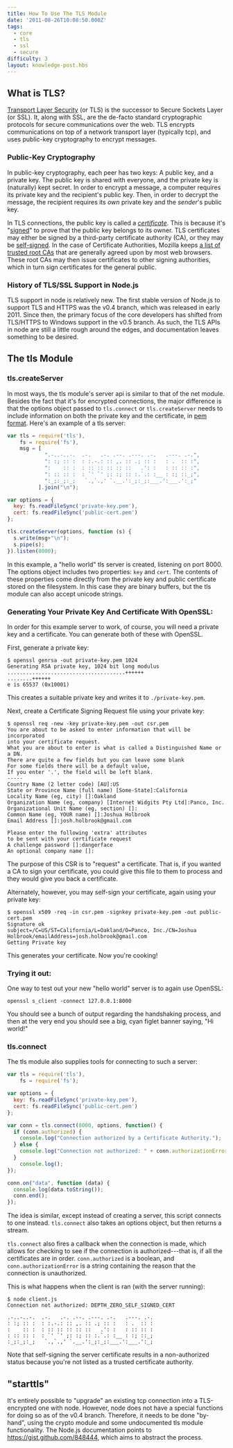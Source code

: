 ```yaml
---
title: How To Use The TLS Module
date: '2011-08-26T10:08:50.000Z'
tags:
  - core
  - tls
  - ssl
  - secure
difficulty: 3
layout: knowledge-post.hbs
---
```


## What is TLS?

[Transport Layer Security](https://en.wikipedia.org/wiki/Transport_Layer_Security) (or TLS) is the successor to Secure Sockets Layer (or SSL). It, along with SSL, are the de-facto standard cryptographic protocols for secure communications over the web. TLS encrypts communications on top of a network transport layer (typically tcp), and uses public-key cryptography to encrypt messages.

### Public-Key Cryptography

In public-key cryptography, each peer has two keys: A public key, and a private key. The public key is shared with everyone, and the private key is (naturally) kept secret. In order to encrypt a message, a computer requires its private key and the recipient's public key. Then, in order to decrypt the message, the recipient requires its *own* private key and the *sender*'s public key.

In TLS connections, the public key is called a *[certificate](https://en.wikipedia.org/wiki/Digital_certificate)*. This is because it's "[signed](https://en.wikipedia.org/wiki/Digital_signature)" to prove that the public key belongs to its owner. TLS certificates may either be signed by a third-party certificate authority (CA), or they may be [self-signed](https://en.wikipedia.org/wiki/Self-signed_certificate). In the case of Certificate Authorities, Mozilla keeps [a list of trusted root CAs](http://mxr.mozilla.org/mozilla/source/security/nss/lib/ckfw/builtins/certdata.txt) that are generally agreed upon by most web browsers. These root CAs may then issue certificates to other signing authorities, which in turn sign certificates for the general public.

### History of TLS/SSL Support in Node.js

TLS support in node is relatively new. The first stable version of Node.js to support TLS and HTTPS was the v0.4 branch, which was released in early 2011. Since then, the primary focus of the core developers has shifted from TLS/HTTPS to Windows support in the v0.5 branch. As such, the TLS APIs in node are still a little rough around the edges, and documentation leaves something to be desired.

## The tls Module

### tls.createServer

In most ways, the tls module's server api is similar to that of the net module. Besides the fact that it's for encrypted connections, the major difference is that the options object passed to `tls.connect` or `tls.createServer` needs to include information on both the private key and the certificate, in [pem format](https://en.wikipedia.org/wiki/X.509#Certificate_filename_extensions). Here's an example of a tls server:

```javascript
var tls = require('tls'),
    fs = require('fs'),
    msg = [
            ".-..-..-.  .-.   .-. .--. .---. .-.   .---. .-.",
            ": :; :: :  : :.-.: :: ,. :: .; :: :   : .  :: :",
            ":    :: :  : :: :: :: :: ::   .': :   : :: :: :",
            ": :: :: :  : `' `' ;: :; :: :.`.: :__ : :; ::_;",
            ":_;:_;:_;   `.,`.,' `.__.':_;:_;:___.':___.':_;"
          ].join("\n");

var options = {
  key: fs.readFileSync('private-key.pem'),
  cert: fs.readFileSync('public-cert.pem')
};

tls.createServer(options, function (s) {
  s.write(msg+"\n");
  s.pipe(s);
}).listen(8000);
```

In this example, a "hello world" tls server is created, listening on port 8000. The options object includes two properties: `key` and `cert`. The contents of these properties come directly from the private key and public certificate stored on the filesystem. In this case they are binary buffers, but the tls module can also accept unicode strings.

### Generating Your Private Key And Certificate With OpenSSL:

In order for this example server to work, of course, you will need a private key and a certificate. You can generate both of these with OpenSSL.

First, generate a private key:

```
$ openssl genrsa -out private-key.pem 1024
Generating RSA private key, 1024 bit long modulus
......................................++++++
........++++++
e is 65537 (0x10001)
```

This creates a suitable private key and writes it to `./private-key.pem`.

Next, create a Certificate Signing Request file using your private key:

```
$ openssl req -new -key private-key.pem -out csr.pem
You are about to be asked to enter information that will be incorporated
into your certificate request.
What you are about to enter is what is called a Distinguished Name or a DN.
There are quite a few fields but you can leave some blank
For some fields there will be a default value,
If you enter '.', the field will be left blank.
-----
Country Name (2 letter code) [AU]:US
State or Province Name (full name) [Some-State]:California
Locality Name (eg, city) []:Oakland
Organization Name (eg, company) [Internet Widgits Pty Ltd]:Panco, Inc.
Organizational Unit Name (eg, section) []:
Common Name (eg, YOUR name) []:Joshua Holbrook
Email Address []:josh.holbrook@gmail.com

Please enter the following 'extra' attributes
to be sent with your certificate request
A challenge password []:dangerface
An optional company name []:
```

The purpose of this CSR is to "request" a certificate. That is, if you wanted a CA to sign your certificate, you could give this file to them to process and they would give you back a certificate.

Alternately, however, you may self-sign your certificate, again using your private key:

```
$ openssl x509 -req -in csr.pem -signkey private-key.pem -out public-cert.pem
Signature ok
subject=/C=US/ST=California/L=Oakland/O=Panco, Inc./CN=Joshua Holbrook/emailAddress=josh.holbrook@gmail.com
Getting Private key
```

This generates your certificate. Now you're cooking!

### Trying it out:

One way to test out your new "hello world" server is to again use OpenSSL:

```
openssl s_client -connect 127.0.0.1:8000
```

You should see a bunch of output regarding the handshaking process, and then at the very end you should see a big, cyan figlet banner saying, "Hi world!"

### tls.connect

The tls module also supplies tools for connecting to such a server:

```javascript
var tls = require('tls'),
    fs = require('fs');

var options = {
  key: fs.readFileSync('private-key.pem'),
  cert: fs.readFileSync('public-cert.pem')
};

var conn = tls.connect(8000, options, function() {
  if (conn.authorized) {
    console.log("Connection authorized by a Certificate Authority.");
  } else {
    console.log("Connection not authorized: " + conn.authorizationError)
  }
    console.log();
});

conn.on("data", function (data) {
  console.log(data.toString());
  conn.end();
});
```

The idea is similar, except instead of creating a server, this script connects to one instead. `tls.connect` also takes an options object, but then returns a stream.

`tls.connect` also fires a callback when the connection is made, which allows for checking to see if the connection is authorized---that is, if all the certificates are in order. `conn.authorized` is a boolean, and `conn.authorizationError` is a string containing the reason that the connection is unauthorized.

This is what happens when the client is ran (with the server running):

```
$ node client.js
Connection not authorized: DEPTH_ZERO_SELF_SIGNED_CERT

.-..-..-.  .-.   .-. .--. .---. .-.   .---. .-.
: :; :: :  : :.-.: :: ,. :: .; :: :   : .  :: :
:    :: :  : :: :: :: :: ::   .': :   : :: :: :
: :: :: :  : `' `' ;: :; :: :.`.: :__ : :; ::_;
:_;:_;:_;   `.,`.,' `.__.':_;:_;:___.':___.':_;
```

Note that self-signing the server certificate results in a non-authorized status because you're not listed as a trusted certificate authority.

## "starttls"

It's entirely possible to "upgrade" an existing tcp connection into a TLS-encrypted one with node. However, node does not have a special functions for doing so as of the v0.4 branch. Therefore, it needs to be done "by-hand", using the crypto module and some undocumented tls module functionality. The Node.js documentation points to <https://gist.github.com/848444>, which aims to abstract the process.
